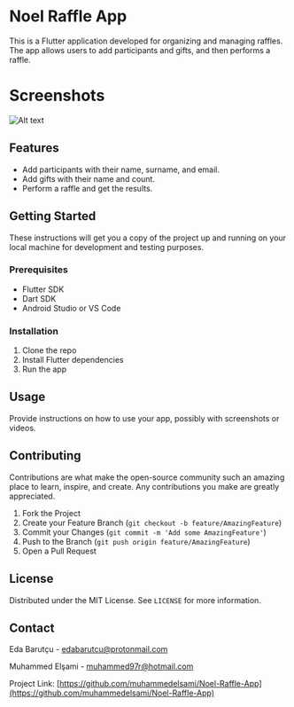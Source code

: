# Noel Raffle App

This is a Flutter application developed for organizing and managing raffles. The app allows users to add participants and gifts, and then performs a raffle.

# Screenshots

![Alt text](https://github.com/edabarutcu/Noel-Raffle-App/blob/main/screenshots/screen.png)

## Features

- Add participants with their name, surname, and email.
- Add gifts with their name and count.
- Perform a raffle and get the results.

## Getting Started

These instructions will get you a copy of the project up and running on your local machine for development and testing purposes.

### Prerequisites

- Flutter SDK
- Dart SDK
- Android Studio or VS Code

### Installation

1. Clone the repo
2. Install Flutter dependencies 
3. Run the app

## Usage

Provide instructions on how to use your app, possibly with screenshots or videos.

## Contributing

Contributions are what make the open-source community such an amazing place to learn, inspire, and create. Any contributions you make are greatly appreciated.

1. Fork the Project
2. Create your Feature Branch (`git checkout -b feature/AmazingFeature`)
3. Commit your Changes (`git commit -m 'Add some AmazingFeature'`)
4. Push to the Branch (`git push origin feature/AmazingFeature`)
5. Open a Pull Request

## License

Distributed under the MIT License. See `LICENSE` for more information.

## Contact

Eda Barutçu - edabarutcu@protonmail.com 

Muhammed Elşami - muhammed97r@hotmail.com

Project Link: [https://github.com/muhammedelsami/Noel-Raffle-App](https://github.com/muhammedelsami/Noel-Raffle-App)
